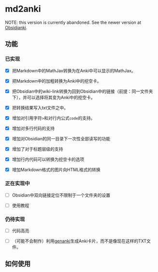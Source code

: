 # md2anki

NOTE: this version is currently abandoned. See the newer version at [Obsidianki]().

## 功能

### 已实现

- [x] 把Markdown中的MathJax转换为在Anki中可以显示的MathJax。

- [x] 把Markdown中的加粗转换为Anki中的挖空卡。

- [x] 把Obsidian中的wiki-link转换为回到Obsidian中的链接（前提：同一文件夹下），并可以选择将其变为Anki中的挖空卡。

- [x] 把转换结果写入txt文件之中。

- [x] 增加对引用字符`>`和对行内公式`code`的支持。

- [x] 增加对多行代码的支持

- [X] 增加对Obsidian的同一目录下一次性全部读写的功能

- [x] 增加了对于标题层级的支持

- [x] 增加行内代码可以转换为挖空卡的选项

- [x] 增加Markdown格式的图片向HTML格式的转换

### 正在实现中

- [ ] Obsidian中双向链接定位不限制于一个文件夹的设置

- [ ] 使用教程

### 仍待实现

- [ ] 代码高亮

- [ ] （可能不会制作）利用[genanki](https://github.com/kerrickstaley/genanki/blob/master/LICENSE.txt)生成Anki卡片，而不是像现在这样的TXT文件。

## 如何使用
